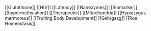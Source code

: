 [[Glutathione]]
[[HIV]]
[[Latency]]
[[Nanozymes]]
[[Biomarker]]
[[hypermethylation]]
[[Therapeutic]]
[[Mitochondria]]
[[Hypsizygus marmoreus]]
[[Fruiting Body Development]]
[[Gsh/gssg]]
[[Ros Homeostasis]]
